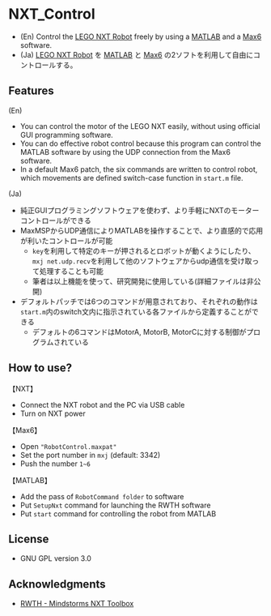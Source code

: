 # NXT_Control

- (En) Control the [LEGO NXT Robot](http://education.lego.com/ja-jp/lego-education-product-database/mindstorms/9797-lego-mindstorms-education-base-set) freely by using a [MATLAB](http://www.mathworks.co.jp/products/matlab/?refresh=true) and a [Max6](http://www.mi7.co.jp/products/cycling74/) software.
- (Ja) [LEGO NXT Robot](http://education.lego.com/ja-jp/lego-education-product-database/mindstorms/9797-lego-mindstorms-education-base-set)  を [MATLAB](http://www.mathworks.co.jp/products/matlab/?refresh=true) と [Max6](http://www.mi7.co.jp/products/cycling74/) の2ソフトを利用して自由にコントロールする。

## Features
(En)

- You can control the motor of the LEGO NXT easily, without using official GUI programming software.
- You can do effective robot control because this program can control the MATLAB software by using the UDP connection from the Max6 software.
- In a default Max6 patch, the six commands are written to control robot, which movements are defined switch-case function in ```start.m``` file.

(Ja)

- 純正GUIプログラミングソフトウェアを使わず、より手軽にNXTのモーターコントロールができる
- MaxMSPからUDP通信によりMATLABを操作することで、より直感的で応用が利いたコントロールが可能
	* ```key```を利用して特定のキーが押されるとロボットが動くようにしたり、```mxj net.udp.recv```を利用して他のソフトウェアからudp通信を受け取って処理することも可能
	* 筆者は以上機能を使って、研究開発に使用している(詳細ファイルは非公開)
- デフォルトパッチでは6つのコマンドが用意されており、それぞれの動作は```start.m```内のswitch文内に指示されている各ファイルから定義することができる
	* デフォルトの6コマンドはMotorA, MotorB, MotorCに対する制御がプログラムされている


## How to use?

【NXT】

- Connect the NXT robot and the PC via USB cable
- Turn on NXT power


【Max6】

- Open ```"RobotControl.maxpat"```
- Set the port number in ```mxj``` (default: 3342)
- Push the number ```1~6```

【MATLAB】

- Add the pass of ```RobotCommand folder``` to software
- Put ```SetupNxt``` command for launching the RWTH software
- Put  ```start``` command for controlling the robot from MATLAB

## License
- GNU GPL version 3.0

## Acknowledgments
- [RWTH - Mindstorms NXT Toolbox](http://www.mindstorms.rwth-aachen.de/)

